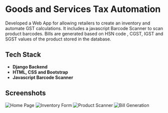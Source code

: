 
# Goods and Services Tax Automation
Developed a Web App for allowing retailers to create an inventory and automate GST calculations. It includes a javascript Barcode Scanner to scan product barcodes. Bills are generated based on HSN code , CGST, IGST and SGST values of the product stored in the database.

## Tech Stack
- **Django Backend**
- **HTML, CSS and Bootstrap**
- **Javascript Barcode Scanner**


## Screenshots
![Home Page](https://imgur.com/a/NLPkB4S)
![Inventory Form](https://imgur.com/a/c6huwWB)
![Product Scanner](https://imgur.com/a/6sgD7AL)
![Bill Generation](https://imgur.com/a/nPY3hM4)
